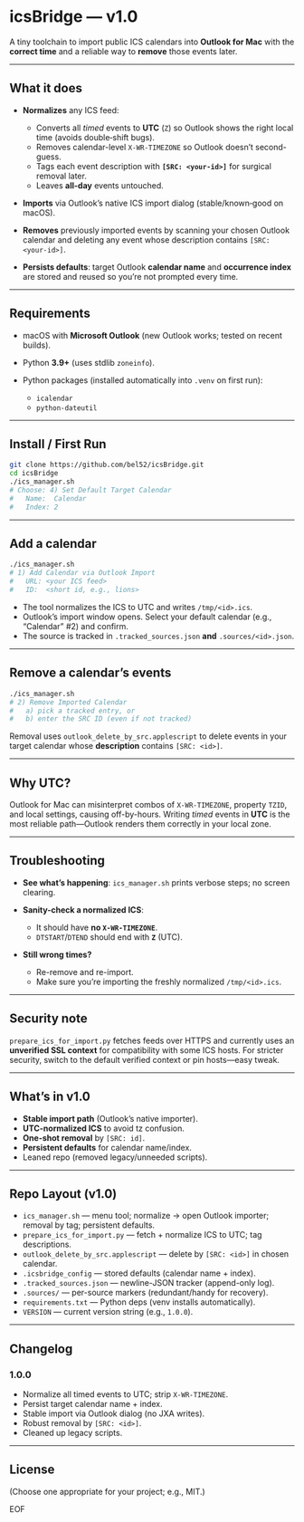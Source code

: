 # icsBridge — v1.0

A tiny toolchain to import public ICS calendars into **Outlook for Mac** with the **correct time** and a reliable way to **remove** those events later.

---

## What it does

* **Normalizes** any ICS feed:

  * Converts all *timed* events to **UTC** (`Z`) so Outlook shows the right local time (avoids double‑shift bugs).
  * Removes calendar-level `X-WR-TIMEZONE` so Outlook doesn’t second-guess.
  * Tags each event description with **`[SRC: <your-id>]`** for surgical removal later.
  * Leaves **all-day** events untouched.
* **Imports** via Outlook’s native ICS import dialog (stable/known‑good on macOS).
* **Removes** previously imported events by scanning your chosen Outlook calendar and deleting any event whose description contains `[SRC: <your-id>]`.
* **Persists defaults**: target Outlook **calendar name** and **occurrence index** are stored and reused so you’re not prompted every time.

---

## Requirements

* macOS with **Microsoft Outlook** (new Outlook works; tested on recent builds).
* Python **3.9+** (uses stdlib `zoneinfo`).
* Python packages (installed automatically into `.venv` on first run):

  * `icalendar`
  * `python-dateutil`

---

## Install / First Run

```bash
git clone https://github.com/bel52/icsBridge.git
cd icsBridge
./ics_manager.sh
# Choose: 4) Set Default Target Calendar
#   Name:  Calendar
#   Index: 2
```

---

## Add a calendar

```bash
./ics_manager.sh
# 1) Add Calendar via Outlook Import
#   URL: <your ICS feed>
#   ID:  <short id, e.g., lions>
```

* The tool normalizes the ICS to UTC and writes `/tmp/<id>.ics`.
* Outlook’s import window opens. Select your default calendar (e.g., “Calendar” #2) and confirm.
* The source is tracked in `.tracked_sources.json` **and** `.sources/<id>.json`.

---

## Remove a calendar’s events

```bash
./ics_manager.sh
# 2) Remove Imported Calendar
#   a) pick a tracked entry, or
#   b) enter the SRC ID (even if not tracked)
```

Removal uses `outlook_delete_by_src.applescript` to delete events in your target calendar whose **description** contains `[SRC: <id>]`.

---

## Why UTC?

Outlook for Mac can misinterpret combos of `X-WR-TIMEZONE`, property `TZID`, and local settings, causing off-by-hours. Writing *timed* events in **UTC** is the most reliable path—Outlook renders them correctly in your local zone.

---

## Troubleshooting

* **See what’s happening**: `ics_manager.sh` prints verbose steps; no screen clearing.
* **Sanity-check a normalized ICS**:

  * It should have **no `X-WR-TIMEZONE`**.
  * `DTSTART`/`DTEND` should end with **`Z`** (UTC).
* **Still wrong times?**

  * Re-remove and re-import.
  * Make sure you’re importing the freshly normalized `/tmp/<id>.ics`.

---

## Security note

`prepare_ics_for_import.py` fetches feeds over HTTPS and currently uses an **unverified SSL context** for compatibility with some ICS hosts. For stricter security, switch to the default verified context or pin hosts—easy tweak.

---

## What’s in v1.0

* **Stable import path** (Outlook’s native importer).
* **UTC-normalized ICS** to avoid tz confusion.
* **One-shot removal** by `[SRC: id]`.
* **Persistent defaults** for calendar name/index.
* Leaned repo (removed legacy/unneeded scripts).

---

## Repo Layout (v1.0)

* `ics_manager.sh` — menu tool; normalize → open Outlook importer; removal by tag; persistent defaults.
* `prepare_ics_for_import.py` — fetch + normalize ICS to UTC; tag descriptions.
* `outlook_delete_by_src.applescript` — delete by `[SRC: <id>]` in chosen calendar.
* `.icsbridge_config` — stored defaults (calendar name + index).
* `.tracked_sources.json` — newline-JSON tracker (append-only log).
* `.sources/` — per-source markers (redundant/handy for recovery).
* `requirements.txt` — Python deps (venv installs automatically).
* `VERSION` — current version string (e.g., `1.0.0`).

---

## Changelog

### 1.0.0

* Normalize all timed events to UTC; strip `X-WR-TIMEZONE`.
* Persist target calendar name + index.
* Stable import via Outlook dialog (no JXA writes).
* Robust removal by `[SRC: <id>]`.
* Cleaned up legacy scripts.

---

## License

(Choose one appropriate for your project; e.g., MIT.)

EOF
